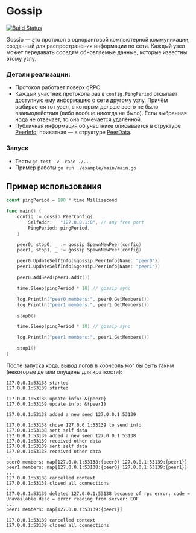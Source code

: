 # Gossip

[![Build Status](https://github.com/IdeaSeeker/GossipProtocol/workflows/Run%20tests/badge.svg)](https://github.com/IdeaSeeker/GossipProtocol/actions)

Gossip — это протокол в одноранговой компьютерной коммуникации, созданный для распространения информации по сети. Каждый узел может передавать соседям обновляемые данные, которые известны этому узлу.

### Детали реализации:

- Протокол работает поверх gRPC.
- Каждый участник протокола раз в `config.PingPeriod` отсылает доступную ему информацию о сети другому узлу. Причём выбирается тот узел, с которым дольше всего не было взаимодействия (либо вообще никогда не было). Если выбранная нода не отвечает, то она помечается удалённой.
- Публичная информация об участнике описывается в структуре [PeerInfo](info.go), приватная — в структуре [PeerData](service/service.proto).

### Запуск

- Тесты `go test -v -race ./...`
- Пример работы `go run ./example/main/main.go`

## Пример использования

```Go
const pingPeriod = 100 * time.Millisecond

func main() {
    config := gossip.PeerConfig{
        SelfAddr:   "127.0.0.1:0", // any free port
        PingPeriod: pingPeriod,
    }

    peer0, stop0, _ := gossip.SpawnNewPeer(config)
    peer1, stop1, _ := gossip.SpawnNewPeer(config)

    peer0.UpdateSelfInfo(&gossip.PeerInfo{Name: "peer0"})
    peer1.UpdateSelfInfo(&gossip.PeerInfo{Name: "peer1"})

    peer0.AddSeed(peer1.Addr())

    time.Sleep(pingPeriod * 10) // gossip sync

    log.Println("peer0 members:", peer0.GetMembers())
    log.Println("peer1 members:", peer1.GetMembers())

    stop0()

    time.Sleep(pingPeriod * 10) // gossip sync

    log.Println("peer1 members:", peer1.GetMembers())

    stop1()
}
```

После запуска кода, вывод логов в коонсоль мог бы быть таким (некоторые детали опущены для краткости):

```
127.0.0.1:53138 started
127.0.0.1:53139 started

127.0.0.1:53138 update info: &{peer0}
127.0.0.1:53139 update info: &{peer1}

127.0.0.1:53138 added a new seed 127.0.0.1:53139

127.0.0.1:53138 chose 127.0.0.1:53139 to send info
127.0.0.1:53138 sent self data
127.0.0.1:53139 added a new seed 127.0.0.1:53138
127.0.0.1:53139 received other data
127.0.0.1:53139 sent self data
127.0.0.1:53138 received other data
...
peer0 members: map[127.0.0.1:53138:{peer0} 127.0.0.1:53139:{peer1}]
peer1 members: map[127.0.0.1:53138:{peer0} 127.0.0.1:53139:{peer1}]
...
127.0.0.1:53138 cancelled context
127.0.0.1:53138 closed all connections
...
127.0.0.1:53139 deleted 127.0.0.1:53138 because of rpc error: code = Unavailable desc = error reading from server: EOF
...
peer1 members: map[127.0.0.1:53139:{peer1}]

127.0.0.1:53139 cancelled context
127.0.0.1:53139 closed all connections
```
